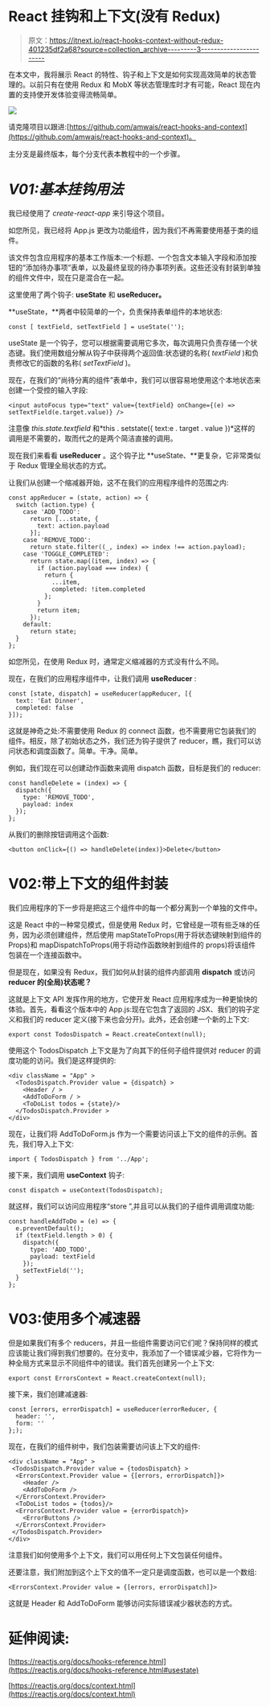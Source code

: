 # React 挂钩和上下文(没有 Redux)

> 原文：<https://itnext.io/react-hooks-context-without-redux-401235df2a68?source=collection_archive---------3----------------------->

在本文中，我将展示 React 的特性、钩子和上下文是如何实现高效简单的状态管理的。以前只有在使用 Redux 和 MobX 等状态管理库时才有可能，React 现在内置的支持使开发体验变得流畅简单。

![](img/35a6b45a467a5f0a656d638e6ffc2aa8.png)

请克隆项目以跟进:[https://github.com/amwais/react-hooks-and-context](https://github.com/amwais/react-hooks-and-context)。

主分支是最终版本，每个分支代表本教程中的一个步骤。

# ***V01:基本挂钩用法***

我已经使用了 *create-react-app* 来引导这个项目。

如您所见，我已经将 App.js 更改为功能组件，因为我们不再需要使用基于类的组件。

该文件包含应用程序的基本工作版本:一个标题、一个包含文本输入字段和添加按钮的“添加待办事项”表单，以及最终呈现的待办事项列表。这些还没有封装到单独的组件文件中，现在只是混合在一起。

这里使用了两个钩子: **useState** 和 **useReducer。**

**useState，**两者中较简单的一个，负责保持表单组件的本地状态:

```
const [ textField, setTextField ] = useState('');
```

useState 是一个钩子，您可以根据需要调用它多次，每次调用只负责存储一个状态键。我们使用数组分解从钩子中获得两个返回值:状态键的名称( *textField* )和负责修改它的函数的名称( *setTextField* )。

现在，在我们的“尚待分离的组件”表单中，我们可以很容易地使用这个本地状态来创建一个受控的输入字段:

```
<input autoFocus type="text" value={textField} onChange={(e) => setTextField(e.target.value)} />
```

注意像 *this.state.textfield* 和*this . setstate({ text:e . target . value })*这样的调用是不需要的，取而代之的是两个简洁直接的调用。

现在我们来看看 **useReducer** 。这个钩子比 **useState、**更复杂，它非常类似于 Redux 管理全局状态的方式。

让我们从创建一个缩减器开始，这不在我们的应用程序组件的范围之内:

```
const appReducer = (state, action) => {
  switch (action.type) {
    case 'ADD_TODO':
      return [...state, {
        text: action.payload
      }];
    case 'REMOVE_TODO':
      return state.filter((_, index) => index !== action.payload);
    case 'TOGGLE_COMPLETED':
      return state.map((item, index) => {
        if (action.payload === index) {
          return {
            ...item,
            completed: !item.completed
          };
        }
        return item;
      });
    default:
      return state;
  }
};
```

如您所见，在使用 Redux 时，通常定义缩减器的方式没有什么不同。

现在，在我们的应用程序组件中，让我们调用 **useReducer** :

```
const [state, dispatch] = useReducer(appReducer, [{
  text: 'Eat Dinner',
  completed: false
}]);
```

这就是神奇之处:不需要使用 Redux 的 connect 函数，也不需要用它包装我们的组件。相反，除了初始状态之外，我们还为钩子提供了 reducer，瞧，我们可以访问状态和调度函数了。简单。干净。简单。

例如，我们现在可以创建动作函数来调用 dispatch 函数，目标是我们的 reducer:

```
const handleDelete = (index) => {
  dispatch({
    type: 'REMOVE_TODO',
    payload: index
  });
};
```

从我们的删除按钮调用这个函数:

```
<button onClick={() => handleDelete(index)}>Delete</button>
```

# V02:带上下文的组件封装

我们应用程序的下一步将是把这三个组件中的每一个都分离到一个单独的文件中。

这是 React 中的一种常见模式，但是使用 Redux 时，它曾经是一项有些乏味的任务，因为必须创建组件，然后使用 mapStateToProps(用于将状态键映射到组件的 Props)和 mapDispatchToProps(用于将动作函数映射到组件的 props)将该组件包装在一个连接函数中。

但是现在，如果没有 Redux，我们如何从封装的组件内部调用 **dispatch** 或访问**reducer 的(全局)状态呢？**

这就是上下文 API 发挥作用的地方，它使开发 React 应用程序成为一种更愉快的体验。首先，看看这个版本中的 App.js:现在它包含了返回的 JSX、我们的钩子定义和我们的 reducer 定义(接下来也会分开)。此外，还会创建一个新的上下文:

```
export const TodosDispatch = React.createContext(null);
```

使用这个 TodosDispatch 上下文是为了向其下的任何子组件提供对 reducer 的调度功能的访问。我们是这样提供的:

```
<div className = "App" >
  <TodosDispatch.Provider value = {dispatch} >
    <Header / >
    <AddToDoForm / >
    <ToDoList todos = {state}/> 
  </TodosDispatch.Provider >
</div>
```

现在，让我们将 AddToDoForm.js 作为一个需要访问该上下文的组件的示例。首先，我们导入上下文:

```
import { TodosDispatch } from '../App';
```

接下来，我们调用 **useContext** 钩子:

```
const dispatch = useContext(TodosDispatch);
```

就这样，我们可以访问应用程序“store ”,并且可以从我们的子组件调用调度功能:

```
const handleAddToDo = (e) => {
  e.preventDefault();
  if (textField.length > 0) {
    dispatch({
      type: 'ADD_TODO',
      payload: textField
    });
    setTextField('');
  }
};
```

# V03:使用多个减速器

但是如果我们有多个 reducers，并且一些组件需要访问它们呢？保持同样的模式应该能让我们得到我们想要的。在分支中，我添加了一个错误减少器，它将作为一种全局方式来显示不同组件中的错误。我们首先创建另一个上下文:

```
export const ErrorsContext = React.createContext(null);
```

接下来，我们创建减速器:

```
const [errors, errorDispatch] = useReducer(errorReducer, {
  header: '',
  form: ''
};);
```

现在，在我们的组件树中，我们包装需要访问该上下文的组件:

```
<div className = "App" >
 <TodosDispatch.Provider value = {todosDispatch} >
  <ErrorsContext.Provider value = {[errors, errorDispatch]}>
    <Header />
    <AddToDoForm />
  </ErrorsContext.Provider> 
  <ToDoList todos = {todos}/>
  <ErrorsContext.Provider value = {errorDispatch}>
    <ErrorButtons />
  </ErrorsContext.Provider>
 </TodosDispatch.Provider> 
</div>
```

注意我们如何使用多个上下文，我们可以用任何上下文包装任何组件。

还要注意，我们附加到这个上下文的值不一定只是调度函数，也可以是一个数组:

```
<ErrorsContext.Provider value = {[errors, errorDispatch]}>
```

这就是 Header 和 AddToDoForm 能够访问实际错误减少器状态的方式。

# 延伸阅读:

[https://reactjs.org/docs/hooks-reference.html](https://reactjs.org/docs/hooks-reference.html#usestate)

[https://reactjs.org/docs/context.html](https://reactjs.org/docs/context.html)